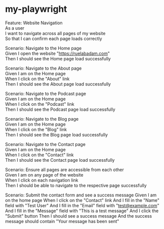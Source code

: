 # my-playwright
Feature: Website Navigation  
  As a user  
  I want to navigate across all pages of my website  
  So that I can confirm each page loads correctly  

  Scenario: Navigate to the Home page  
    Given I open the website "https://ruelabadam.com"  
    Then I should see the Home page load successfully  

  Scenario: Navigate to the About page  
    Given I am on the Home page  
    When I click on the "About" link  
    Then I should see the About page load successfully  

  Scenario: Navigate to the Podcast page  
    Given I am on the Home page  
    When I click on the "Podcast" link  
    Then I should see the Podcast page load successfully  

  Scenario: Navigate to the Blog page  
    Given I am on the Home page  
    When I click on the "Blog" link  
    Then I should see the Blog page load successfully  

  Scenario: Navigate to the Contact page  
    Given I am on the Home page  
    When I click on the "Contact" link  
    Then I should see the Contact page load successfully  

  Scenario: Ensure all pages are accessible from each other  
    Given I am on any page of the website  
    When I click on each navigation link  
    Then I should be able to navigate to the respective page successfully 

  Scenario: Submit the contact form and see a success message
    Given I am on the home page
    When I click on the "Contact" link
    And I fill in the "Name" field with "Test User"
    And I fill in the "Email" field with "test@example.com"
    And I fill in the "Message" field with "This is a test message"
    And I click the "Submit" button
    Then I should see a success message
    And the success message should contain "Your message has been sent" 